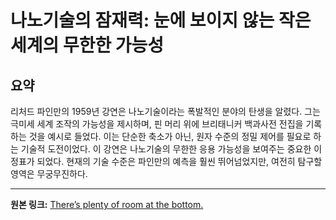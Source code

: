 # 나노기술의 잠재력: 눈에 보이지 않는 작은 세계의 무한한 가능성

## 요약
리처드 파인만의 1959년 강연은 나노기술이라는 폭발적인 분야의 탄생을 알렸다.  그는 극미세 세계 조작의 가능성을 제시하며,  핀 머리 위에 브리태니커 백과사전 전집을 기록하는 것을 예시로 들었다.  이는 단순한 축소가 아닌, 원자 수준의 정밀 제어를 필요로 하는 기술적 도전이었다.  이 강연은 나노기술의 무한한 응용 가능성을 보여주는 중요한 이정표가 되었다.  현재의 기술 수준은 파인만의 예측을 훨씬 뛰어넘었지만, 여전히 탐구할 영역은 무궁무진하다.

---

**원본 링크:** [There’s plenty of room at the bottom.](https://www.thekurzweillibrary.com/theres-plenty-of-room-at-the-bottom)
